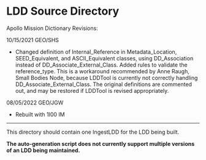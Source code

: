 # LDD Source Directory

Apollo Mission Dictionary Revisions:

10/15/2021 GEO/SHS
 - Changed definition of Internal_Reference in Metadata_Location, SEED_Equivalent, and ASCII_Equivalent classes, using DD_Association instead of DD_Associate_External_Class. Added rules to validate the reference_type. This is a workaround recommended by Anne Raugh, Small Bodies Node, because LDDTool is currently not correctly handling DD_Associate_External_Class. The original definitions are commented out, and may be restored if LDDTool is revised appropriately.
        
08/05/2022 GEO/JGW 
 - Rebuilt with 1I00 IM


----------

This directory should contain one IngestLDD for the LDD being built.

**The auto-generation script does not currently support multiple versions of an LDD being maintained.**
